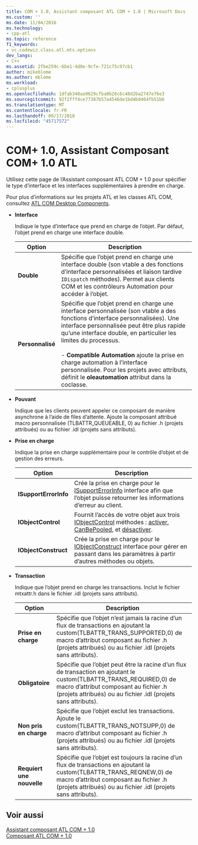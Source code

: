 ```yaml
---
title: COM + 1.0, Assistant composant ATL COM + 1.0 | Microsoft Docs
ms.custom: ''
ms.date: 11/04/2016
ms.technology:
- cpp-atl
ms.topic: reference
f1_keywords:
- vc.codewiz.class.atl.mts.options
dev_langs:
- C++
ms.assetid: 2fbe259c-6be1-4d0e-9cfe-721c75c97cb1
author: mikeblome
ms.author: mblome
ms.workload:
- cplusplus
ms.openlocfilehash: 1dfab348aa9629cfba0b26c6c48d2ba2747e76e3
ms.sourcegitcommit: 92f2fff4ce77387b57a4546de1bd4bd464fb51b6
ms.translationtype: MT
ms.contentlocale: fr-FR
ms.lasthandoff: 09/17/2018
ms.locfileid: "45717572"
---
```

# <a name="com-10-atl-com-10-component-wizard"></a>COM+ 1.0, Assistant Composant COM+ 1.0 ATL

Utilisez cette page de l’Assistant composant ATL COM + 1.0 pour spécifier le type d’interface et les interfaces supplémentaires à prendre en charge.

Pour plus d’informations sur les projets ATL et les classes ATL COM, consultez [ATL COM Desktop Components](../../atl/atl-com-desktop-components.md).

- **Interface**

   Indique le type d’interface que prend en charge de l’objet. Par défaut, l’objet prend en charge une interface double.

   |Option|Description|
   |------------|-----------------|
   |**Double**|Spécifie que l’objet prend en charge une interface double (son vtable a des fonctions d’interface personnalisées et liaison tardive `IDispatch` méthodes). Permet aux clients COM et les contrôleurs Automation pour accéder à l’objet.|
   |**Personnalisé**|Spécifie que l’objet prend en charge une interface personnalisée (son vtable a des fonctions d’interface personnalisées). Une interface personnalisée peut être plus rapide qu’une interface double, en particulier les limites du processus.<br /><br /> -   **Compatible Automation** ajoute la prise en charge automation à l’interface personnalisée. Pour les projets avec attributs, définit le **oleautomation** attribut dans la coclasse.|

- **Pouvant**

   Indique que les clients peuvent appeler ce composant de manière asynchrone à l’aide de files d’attente. Ajoute la composant attribué macro personnalisée (TLBATTR_QUEUEABLE, 0) au fichier .h (projets attribués) ou au fichier .idl (projets sans attributs).

- **Prise en charge**

   Indique la prise en charge supplémentaire pour le contrôle d’objet et de gestion des erreurs.

   |Option|Description|
   |------------|-----------------|
   |**ISupportErrorInfo**|Crée la prise en charge pour le [ISupportErrorInfo](../../atl/reference/isupporterrorinfoimpl-class.md) interface afin que l’objet puisse retourner les informations d’erreur au client.|
   |**IObjectControl**|Fournit l’accès de votre objet aux trois [IObjectControl](/windows/desktop/api/comsvcs/nn-comsvcs-iobjectcontrol) méthodes : [activer](/windows/desktop/api/comsvcs/nf-comsvcs-iobjectcontrol-activate), [CanBePooled](/windows/desktop/api/comsvcs/nf-comsvcs-iobjectcontrol-canbepooled), et [désactiver](/windows/desktop/api/comsvcs/nf-comsvcs-iobjectcontrol-deactivate).|
   |**IObjectConstruct**|Crée la prise en charge pour le [IObjectConstruct](/windows/desktop/api/comsvcs/nn-comsvcs-iobjectconstruct) interface pour gérer en passant dans les paramètres à partir d’autres méthodes ou objets.|

- **Transaction**

   Indique que l’objet prend en charge les transactions. Inclut le fichier mtxattr.h dans le fichier .idl (projets sans attributs).

   |Option|Description|
   |------------|-----------------|
   |**Prise en charge**|Spécifie que l’objet n’est jamais la racine d’un flux de transactions en ajoutant la custom(TLBATTR_TRANS_SUPPORTED,0) de macro d’attribut composant au fichier .h (projets attribués) ou au fichier .idl (projets sans attributs).|
   |**Obligatoire**|Spécifie que l’objet peut être la racine d’un flux de transaction en ajoutant le custom(TLBATTR_TRANS_REQUIRED,0) de macro d’attribut composant au fichier .h (projets attribués) ou au fichier .idl (projets sans attributs).|
   |**Non pris en charge**|Spécifie que l’objet exclut les transactions. Ajoute le custom(TLBATTR_TRANS_NOTSUPP,0) de macro d’attribut composant au fichier .h (projets attribués) ou au fichier .idl (projets sans attributs).|
   |**Requiert une nouvelle**|Spécifie que l’objet est toujours la racine d’un flux de transactions en ajoutant la custom(TLBATTR_TRANS_REQNEW,0) de macro d’attribut composant au fichier .h (projets attribués) ou au fichier .idl (projets sans attributs).|

## <a name="see-also"></a>Voir aussi

[Assistant composant ATL COM + 1.0](../../atl/reference/atl-com-plus-1-0-component-wizard.md)   
[Composant ATL COM + 1.0](../../atl/reference/adding-an-atl-com-plus-1-0-component.md)


